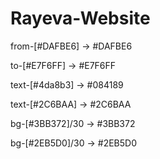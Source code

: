 # Rayeva-Website

from-[#DAFBE6] → #DAFBE6

to-[#E7F6FF] → #E7F6FF

text-[#4da8b3] → #084189

text-[#2C6BAA] → #2C6BAA

bg-[#3BB372]/30 → #3BB372

bg-[#2EB5D0]/30 → #2EB5D0
